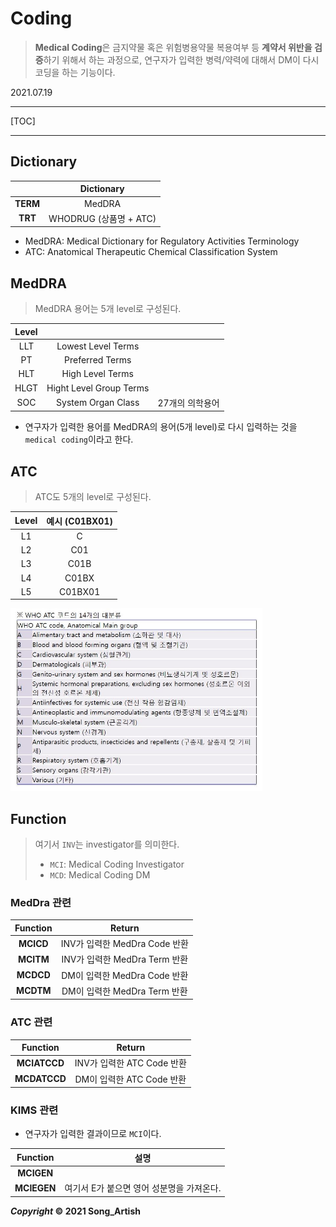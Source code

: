 # Coding

> **Medical Coding**은 금지약물 혹은 위험병용약물 복용여부 등 **계약서 위반을 검증**하기 위해서 하는 과정으로, 연구자가 입력한 병력/약력에 대해서 DM이 다시 코딩을 하는 기능이다.

2021.07.19

---

[TOC]

---



## Dictionary

|          |       Dictionary       |
| :------: | :--------------------: |
| **TERM** |         MedDRA         |
| **TRT**  | WHODRUG (상품명 + ATC) |

- MedDRA: Medical Dictionary for Regulatory Activities Terminology
- ATC: Anatomical Therapeutic Chemical Classification System



## MedDRA

> MedDRA 용어는 5개 level로 구성된다.

| Level |                         |                 |
| :---: | :---------------------: | :-------------: |
|  LLT  |   Lowest Level Terms    |                 |
|  PT   |     Preferred Terms     |                 |
|  HLT  |    High Level Terms     |                 |
| HLGT  | Hight Level Group Terms |                 |
|  SOC  |   System Organ Class    | 27개의 의학용어 |

- 연구자가 입력한 용어를 MedDRA의 용어(5개 level)로 다시 입력하는 것을 `medical coding`이라고 한다.



## ATC

> ATC도 5개의 level로 구성된다.

| Level | 예시 (C01BX01) |
| :---: | :------------: |
|  L1   |       C        |
|  L2   |      C01       |
|  L3   |      C01B      |
|  L4   |     C01BX      |
|  L5   |    C01BX01     |

<img src="img/atc_group.jpg" style="width: 80%;" />



## Function

> 여기서 `INV`는 investigator를 의미한다.
>
> - `MCI`: Medical Coding Investigator
> - `MCD`: Medical Coding DM

### MedDra 관련

| Function  |            Return             |
| :-------: | :---------------------------: |
| **MCICD** | INV가 입력한 MedDra Code 반환 |
| **MCITM** | INV가 입력한 MedDra Term 반환 |
| **MCDCD** | DM이 입력한 MedDra Code 반환  |
| **MCDTM** | DM이 입력한 MedDra Term 반환  |

### ATC 관련

|   Function   |           Return           |
| :----------: | :------------------------: |
| **MCIATCCD** | INV가 입력한 ATC Code 반환 |
| **MCDATCCD** | DM이 입력한 ATC Code 반환  |

### KIMS 관련

- 연구자가 입력한 결과이므로 `MCI`이다.

|  Function   |                   설명                    |
| :---------: | :---------------------------------------: |
| **MCIGEN**  |                                           |
| **MCIEGEN** | 여기서 E가 붙으면 영어 성분명을 가져온다. |



***Copyright* © 2021 Song_Artish**